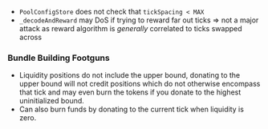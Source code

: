 - `PoolConfigStore` does not check that `tickSpacing < MAX`
- `_decodeAndReward` may DoS if trying to reward far out ticks => not a major attack as reward
algorithm is *generally* correlated to ticks swapped across

### Bundle Building Footguns
- Liquidity positions do not include the upper bound, donating to the upper bound will not credit
positions which do not otherwise encompass that tick and may even burn the tokens if you donate to
the highest uninitialized bound.
- Can also burn funds by donating to the current tick when liquidity is zero.
